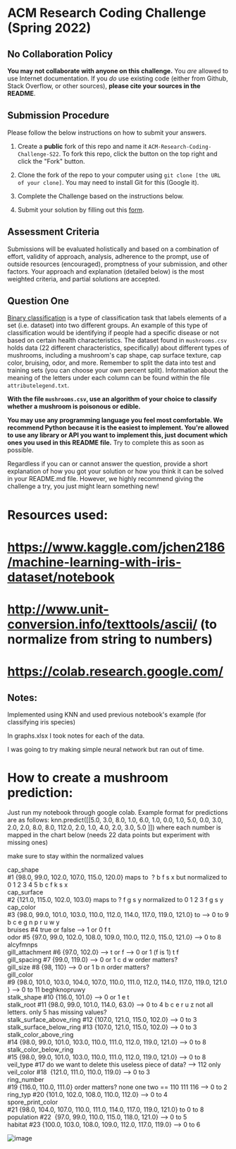 # ACM Research Coding Challenge (Spring 2022)

## [](https://github.com/ACM-Research/-DRAFT-Coding-Challenge-S22#no-collaboration-policy)No Collaboration Policy

**You may not collaborate with anyone on this challenge.**  You  _are_  allowed to use Internet documentation. If you  _do_  use existing code (either from Github, Stack Overflow, or other sources),  **please cite your sources in the README**.

## [](https://github.com/ACM-Research/-DRAFT-Coding-Challenge-S22#submission-procedure)Submission Procedure

Please follow the below instructions on how to submit your answers.

1.  Create a  **public**  fork of this repo and name it  `ACM-Research-Coding-Challenge-S22`. To fork this repo, click the button on the top right and click the "Fork" button.

2.  Clone the fork of the repo to your computer using  `git clone [the URL of your clone]`. You may need to install Git for this (Google it).

3.  Complete the Challenge based on the instructions below.

4.  Submit your solution by filling out this [form](https://acmutd.typeform.com/to/uTpjeA8G).

## Assessment Criteria 

Submissions will be evaluated holistically and based on a combination of effort, validity of approach, analysis, adherence to the prompt, use of outside resources (encouraged), promptness of your submission, and other factors. Your approach and explanation (detailed below) is the most weighted criteria, and partial solutions are accepted. 

## [](https://github.com/ACM-Research/-DRAFT-Coding-Challenge-S22#question-one)Question One

[Binary classification](https://en.wikipedia.org/wiki/Binary_classification) is a type of classification task that labels elements of a set (i.e. dataset) into two different groups. An example of this type of classification would be identifying if people had a specific disease or not based on certain health characteristics. The dataset found in `mushrooms.csv` holds data (22 different characteristics, specifically) about different types of mushrooms, including a mushroom's cap shape, cap surface texture, cap color, bruising, odor, and more. Remember to split the data into test and training sets (you can choose your own percent split). Information about the meaning of the letters under each column can be found within the file `attributelegend.txt`.

**With the file `mushrooms.csv`, use an algorithm of your choice to classify whether a mushroom is poisonous or edible.**

**You may use any programming language you feel most comfortable. We recommend Python because it is the easiest to implement. You're allowed to use any library or API you want to implement this, just document which ones you used in this README file.** Try to complete this as soon as possible.

Regardless if you can or cannot answer the question, provide a short explanation of how you got your solution or how you think it can be solved in your README.md file. However, we highly recommend giving the challenge a try, you just might learn something new!


# Resources used:
# https://www.kaggle.com/jchen2186/machine-learning-with-iris-dataset/notebook
# http://www.unit-conversion.info/texttools/ascii/ (to normalize from string to numbers)
# https://colab.research.google.com/

## Notes:
Implemented using KNN and used previous notebook's example (for classifying iris species)

In graphs.xlsx I took notes for each of the data. 

I was going to try making simple neural network but ran out of time.


# How to create a mushroom prediction:

Just run my notebook through google colab. Example format for predictions are as follows:
knn.predict([[5.0,	3.0,	8.0,	1.0,	6.0,	1.0,	0.0,	1.0,	5.0,	0.0,	3.0,	2.0,	2.0,	8.0,	8.0,	112.0,	2.0,	1.0,	4.0,	2.0,	3.0,	5.0	]])
where each number is mapped in the chart below (needs 22 data points but experiment with missing ones)

make sure to stay within the normalized values

			
cap_shape	                #1 {98.0, 99.0, 102.0, 107.0, 115.0, 120.0} maps to  ? b f s x but normalized to 0 1 2 3 4 5						b c f k s x						
cap_surface	              #2 {121.0, 115.0, 102.0, 103.0} maps to ? f g s y normalized to 0 1 2 3						f g s y						
cap_color	                #3 {98.0, 99.0, 101.0, 103.0, 110.0, 112.0, 114.0, 117.0, 119.0, 121.0} to --> 0 to 9						b c e g n p r u w y						
bruises	                  #4 true or false --> 1 or 0						f t						
odor	                    #5 {97.0, 99.0, 102.0, 108.0, 109.0, 110.0, 112.0, 115.0, 121.0} --> 0 to 8						alcyfmnps						
gill_attachment	          #6 {97.0, 102.0} --> t or f --> 0 or 1 (f is 1)						t f						
gill_spacing	            #7 {99.0, 119.0} --> 0 or 1						c d w	order matters?					
gill_size     	          #8 {98, 110} --> 0 or 1						b n	order matters?					
gill_color	              #9 {98.0, 101.0, 103.0, 104.0, 107.0, 110.0, 111.0, 112.0, 114.0, 117.0, 119.0, 121.0} --> 0 to 11						beghknopruwy						
stalk_shape	              #10 {116.0, 101.0} --> 0 or 1						e t						
stalk_root	              #11 {98.0, 99.0, 101.0, 114.0, 63.0} --> 0 to 4						b c e r u z	not all letters. only 5 		has missing values?			
stalk_surface_above_ring	#12 {107.0, 121.0, 115.0, 102.0} --> 0 to 3												
stalk_surface_below_ring	#13 {107.0, 121.0, 115.0, 102.0} --> 0 to 3												
stalk_color_above_ring	  #14 {98.0, 99.0, 101.0, 103.0, 110.0, 111.0, 112.0, 119.0, 121.0} --> 0 to 8												
stalk_color_below_ring	  #15 {98.0, 99.0, 101.0, 103.0, 110.0, 111.0, 112.0, 119.0, 121.0} --> 0 to 8												
veil_type	                #17 do we want to delete this useless piece of data? --> 112 only												
veil_color	              #18  {121.0, 111.0, 110.0, 119.0} --> 0 to 3												
ring_number	              #19 {116.0, 110.0, 111.0} order matters? none one two == 110 111 116 --> 0 to 2												
ring_typ	                #20 {101.0, 102.0, 108.0, 110.0, 112.0} --> 0 to 4												
spore_print_color	        #21 {98.0, 104.0, 107.0, 110.0, 111.0, 114.0, 117.0, 119.0, 121.0} to 0 to 8 												
population	              #22  {97.0, 99.0, 110.0, 115.0, 118.0, 121.0} --> 0 to 5												
habitat	                  #23 {100.0, 103.0, 108.0, 109.0, 112.0, 117.0, 119.0} --> 0 to 6											

![image](https://user-images.githubusercontent.com/60868589/151779920-6b5a2489-1d03-4052-9734-1bbdaae25ba7.png)


